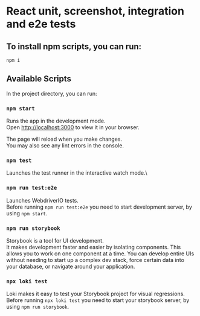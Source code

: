 # React unit, screenshot, integration and e2e tests 

## To install npm scripts, you can run:

`npm i`

## Available Scripts

In the project directory, you can run:

### `npm start`

Runs the app in the development mode.\
Open [http://localhost:3000](http://localhost:3000) to view it in your browser.

The page will reload when you make changes.\
You may also see any lint errors in the console.

### `npm test`

Launches the test runner in the interactive watch mode.\

### `npm run test:e2e`

Launches WebdriverIO tests.\
Before running `npm run test:e2e` you need to start development server, by using `npm start`.

### `npm run storybook`

Storybook is a tool for UI development.\
It makes development faster and easier by isolating components. This allows you to work on one component at a time. You can develop entire UIs without needing to start up a complex dev stack, force certain data into your database, or navigate around your application.

### `npx loki test`

Loki makes it easy to test your Storybook project for visual regressions. Before running `npx loki test` you need to start your storybook server, by using
`npm run storybook`.
